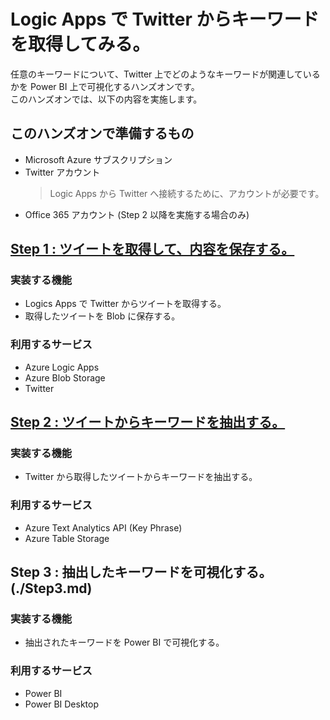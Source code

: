 # Logic Apps で Twitter からキーワードを取得してみる。
任意のキーワードについて、Twitter 上でどのようなキーワードが関連しているかを Power BI 上で可視化するハンズオンです。  
このハンズオンでは、以下の内容を実施します。

## このハンズオンで準備するもの
- Microsoft Azure サブスクリプション
- Twitter アカウント
    > Logic Apps から Twitter へ接続するために、アカウントが必要です。
- Office 365 アカウント (Step 2 以降を実施する場合のみ)

## [Step 1 : ツイートを取得して、内容を保存する。](./Step1.md)

### 実装する機能
- Logics Apps で Twitter からツイートを取得する。
- 取得したツイートを Blob に保存する。

### 利用するサービス
- Azure Logic Apps
- Azure Blob Storage
- Twitter

## [Step 2 : ツイートからキーワードを抽出する。](./Step2.md)

### 実装する機能
- Twitter から取得したツイートからキーワードを抽出する。

### 利用するサービス
- Azure Text Analytics API (Key Phrase)
- Azure Table Storage

## Step 3 : 抽出したキーワードを可視化する。(./Step3.md)

### 実装する機能
- 抽出されたキーワードを Power BI で可視化する。

### 利用するサービス
- Power BI
- Power BI Desktop
